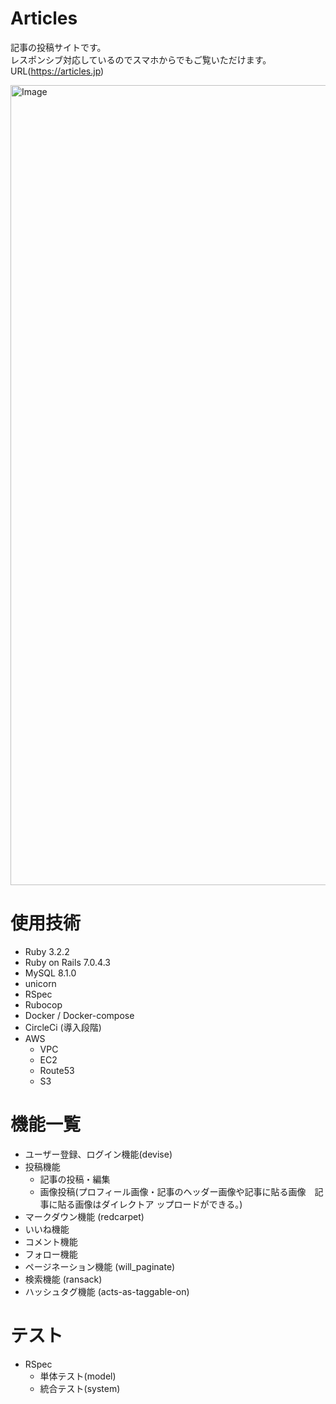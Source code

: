 # Articles
<ins></ins>

記事の投稿サイトです。  
レスポンシブ対応しているのでスマホからでもご覧いただけます。  
URL(https://articles.jp)  

<img width="1280" alt="Image" src="https://github.com/user-attachments/assets/85b6e565-3680-4863-9075-220ca085207f" />  

# 使用技術
<ins></ins>
  * Ruby 3.2.2  
  * Ruby on Rails 7.0.4.3   
  * MySQL 8.1.0  
  * unicorn  
  * RSpec   
  * Rubocop 
  * Docker / Docker-compose  
  * CircleCi (導入段階)  
  * AWS  
      * VPC  
      * EC2 
      * Route53   
      * S3 

# 機能一覧
<ins></ins>
  * ユーザー登録、ログイン機能(devise) 
  * 投稿機能
      * 記事の投稿・編集  
      * 画像投稿(プロフィール画像・記事のヘッダー画像や記事に貼る画像　記事に貼る画像はダイレクトア ップロードができる。)  
  * マークダウン機能 (redcarpet)  
  * いいね機能  
  * コメント機能  
  * フォロー機能  
  * ページネーション機能 (will_paginate)  
  * 検索機能 (ransack)  
  * ハッシュタグ機能 (acts-as-taggable-on)  

# テスト
<ins></ins>
  * RSpec   
      * 単体テスト(model)  
      * 統合テスト(system)   
